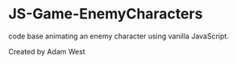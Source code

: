 # JS-Game-EnemyCharacters

code base animating an enemy character using vanilla JavaScript.



Created by Adam West
